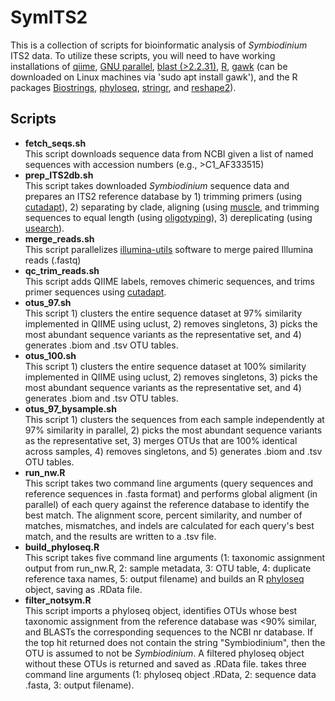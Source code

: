 # SymITS2

This is a collection of scripts for bioinformatic analysis of *Symbiodinium* ITS2 data. To utilize these scripts, you will need to have working installations of [qiime](http://qiime.org), [GNU parallel](https://www.gnu.org/software/parallel/), [blast (>2.2.31)](https://blast.ncbi.nlm.nih.gov/Blast.cgi?CMD=Web&PAGE_TYPE=BlastDocs&DOC_TYPE=Download), [R](https://www.r-project.org), [gawk](https://www.gnu.org/software/gawk/manual/html_node/This-Manual.html) (can be downloaded on Linux machines via 'sudo apt install gawk'), and the R packages [Biostrings](https://bioconductor.org/packages/release/bioc/html/Biostrings.html), [phyloseq](https://bioconductor.org/packages/release/bioc/html/phyloseq.html), [stringr](https://cran.r-project.org/web/packages/stringr/index.html), and [reshape2](https://cran.r-project.org/web/packages/reshape2/index.html)).

## Scripts

- **fetch_seqs.sh**  
   This script downloads sequence data from NCBI given a list of named sequences with accession numbers (e.g., >C1_AF333515)
- **prep_ITS2db.sh**  
   This script takes downloaded *Symbiodinium* sequence data and prepares an ITS2 reference database by 1) trimming primers (using [cutadapt](http://cutadapt.readthedocs.io/en/stable/index.html)), 2) separating by clade, aligning (using [muscle](http://drive5.com/muscle/), and trimming sequences to equal length (using [oligotyping](https://github.com/merenlab/oligotyping)), 3) dereplicating (using [usearch](http://www.drive5.com/usearch/)).
- **merge_reads.sh**  
   This script parallelizes [illumina-utils](https://github.com/merenlab/illumina-utils) software to merge paired Illumina reads (.fastq)
- **qc_trim_reads.sh**  
   This script adds QIIME labels, removes chimeric sequences, and trims primer sequences using [cutadapt](http://cutadapt.readthedocs.io/en/stable/index.html).
- **otus_97.sh**  
   This script 1) clusters the entire sequence dataset at 97% similarity implemented in QIIME using uclust, 2) removes singletons, 3) picks the most abundant sequence variants as the representative set, and 4) generates .biom and .tsv OTU tables.
- **otus_100.sh**  
   This script 1) clusters the entire sequence dataset at 100% similarity implemented in QIIME using uclust, 2) removes singletons, 3) picks the most abundant sequence variants as the representative set, and 4) generates .biom and .tsv OTU tables.
- **otus_97_bysample.sh**  
   This script 1) clusters the sequences from each sample independently at 97% similarity in parallel, 2) picks the most abundant sequence variants as the representative set, 3) merges OTUs that are 100% identical across samples, 4) removes singletons, and 5) generates .biom and .tsv OTU tables.  
- **run_nw.R**  
   This script takes two command line arguments (query sequences and reference sequences in .fasta format) and performs global aligment (in parallel) of each query against the reference database to identify the best match. The alignment score, percent similarity, and number of matches, mismatches, and indels are calculated for each query's best match, and the results are written to a .tsv file.
- **build_phyloseq.R**  
   This script takes five command line arguments (1: taxonomic assignment output from run_nw.R, 2: sample metadata, 3: OTU table, 4: duplicate reference taxa names, 5: output filename) and builds an R [phyloseq](https://bioconductor.org/packages/release/bioc/html/phyloseq.html) object, saving as .RData file.
- **filter_notsym.R**  
   This script imports a phyloseq object, identifies OTUs whose best taxonomic assignment from the reference database was \<90% similar, and BLASTs the corresponding sequences to the NCBI nr database. If the top hit returned does not contain the string "Symbiodinium", then the OTU is assumed to not be *Symbiodinium*. A filtered phyloseq object without these OTUs is returned and saved as .RData file.
   takes three command line arguments (1: phyloseq object .RData, 2: sequence data .fasta, 3: output filename).

